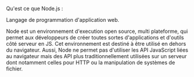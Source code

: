 Qu'est ce que Node.js :

Langage de programmation d'application web.

Node est un environnement d'execution open source, multi plateforme, qui permet aux développeurs de créer toutes sortes d'applications et d'outils côté serveur en JS. 
Cet environnement est destiné à être utilisé en dehors du navigateur. 
Aussi, Node ne permet pas d'utiliser les API JavaScript liées au navigateur mais des API plus traditionnellement utilisées sur un serveur dont notamment celles pour HTTP ou la manipulation de systèmes de fichier.
